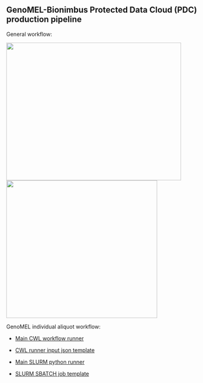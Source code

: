 ## GenoMEL-Bionimbus Protected Data Cloud (PDC) production pipeline

General workflow:

<img src="https://github.com/uc-cdis/cwl/blob/feat/develop/docs/genomel_individual_workflow.png" width="460.5" height="363"> <img src="https://github.com/uc-cdis/cwl/blob/feat/develop/docs/genomel_cohort_calling.png" width="397.5" height="363">

GenoMEL individual aliquot workflow:

* [Main CWL workflow runner](https://github.com/uc-cdis/cwl/blob/feat/develop/genomel/cwl/genomel_individual_workflow.cwl "Main CWL workflow runner")

* [CWL runner input json template](https://github.com/uc-cdis/cwl/blob/feat/develop/genomel/slurm/etc/template.json "CWL runner input json template")

* [Main SLURM python runner](https://github.com/uc-cdis/cwl/blob/feat/develop/genomel/slurm/genomel_individual_aliquot_runner.py "Main SLURM python runner")

* [SLURM SBATCH job template](https://github.com/uc-cdis/cwl/blob/feat/develop/genomel/slurm/etc/template.sh "SLURM SBATCH job template")

